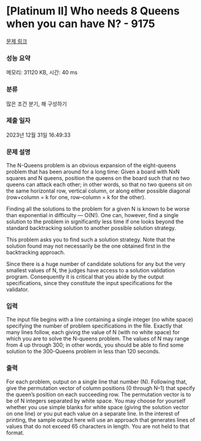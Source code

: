 # [Platinum II] Who needs 8 Queens when you can have N? - 9175 

[문제 링크](https://www.acmicpc.net/problem/9175) 

### 성능 요약

메모리: 31120 KB, 시간: 40 ms

### 분류

많은 조건 분기, 해 구성하기

### 제출 일자

2023년 12월 31일 16:49:33

### 문제 설명

<p>The N-Queens problem is an obvious expansion of the eight-queens problem that has been around for a long time: Given a board with NxN squares and N queens, position the queens on the board such that no two queens can attack each other; in other words, so that no two queens sit on the same horizontal row, vertical column, or along either possible diagonal (row+column = k for one, row–column = k for the other).</p>

<p>Finding all the solutions to the problem for a given N is known to be worse than exponential in difficulty — O(N!). One can, however, find a single solution to the problem in significantly less time if one looks beyond the standard backtracking solution to another possible solution strategy.</p>

<p>This problem asks you to find such a solution strategy. Note that the solution found may not necessarily be the one obtained first in the backtracking approach.</p>

<p>Since there is a huge number of candidate solutions for any but the very smallest values of N, the judges have access to a solution validation program. Consequently it is critical that you abide by the output specifications, since they constitute the input specifications for the validator.</p>

### 입력 

 <p>The input file begins with a line containing a single integer (no white space) specifying the number of problem specifications in the file. Exactly that many lines follow, each giving the value of N (with no white space) for which you are to solve the N-queens problem. The values of N may range from 4 up through 300; in other words, you should be able to find some solution to the 300-Queens problem in less than 120 seconds.</p>

### 출력 

 <p>For each problem, output on a single line that number (N). Following that, give the permutation vector of column positions (0 through N–1) that specify the queen’s position on each succeeding row. The permutation vector is to be of N integers separated by white space. You may choose for yourself whether you use simple blanks for white space (giving the solution vector on one line) or you put each value on a separate line. In the interest of printing, the sample output here will use an approach that generates lines of values that do not exceed 65 characters in length. You are not held to that format.</p>

